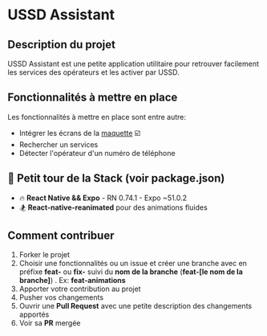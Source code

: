 
# USSD Assistant
## Description du projet
USSD Assistant est une petite application utilitaire pour retrouver facilement les services des opérateurs et les activer par USSD.

## Fonctionnalités à mettre en place
Les fonctionnalités à mettre en place sont entre autre:

- Intégrer les écrans de la [maquette](https://www.figma.com/file/IU1yadOW6RMUlc9ZzCvnZt/Avatar-placeholder?type=design&node-id=359%3A1484&mode=design&t=c5pLIbcIvDr1KrUT-1) ☑️
- Rechercher un services
- Détecter l'opérateur d'un numéro de téléphone


## 📐 Petit tour de la Stack (voir package.json)

- 🔥 **React Native && Expo** - RN 0.74.1 - Expo ~51.0.2
- 🏂 **React-native-reanimated** pour des animations fluides

## Comment contribuer
1. Forker le projet
2. Choisir une fonctionnalités ou un issue et créer une branche avec en préfixe **feat-** ou **fix-** suivi du **nom de la branche** (**feat-[le nom de la branche]**) . Ex: **feat-animations**
3. Apporter votre contribution au projet
4. Pusher vos changements
5. Ouvrir une **Pull Request** avec une petite description des changements apportés
6. Voir sa **PR** mergée 
